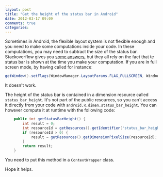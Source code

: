 ```yaml
---
layout: post
title: "Get the height of the status bar in Android"
date: 2012-03-17 09:09
comments: true
categories: 
---
```


Sometimes in Android, the flexible layout system is not flexible enough and you
need to make some computations inside your code. In these computations, you may
need to subtract the size of the status bar. Stackoverflow gives you 
[some answers](http://stackoverflow.com/questions/3407256/height-of-status-bar-in-android),
but they all rely on the fact that te status bar is shown at the time you make 
your computation. If you are in full screen mode, by having called for instance:

``` java
getWindow().setFlags(WindowManager.LayoutParams.FLAG_FULLSCREEN, WindowManager.LayoutParams.FLAG_FULLSCREEN)
```

It doesn't work.

<!-- more -->

The height of the status bar is contained in a dimension resource called
`status_bar_height`. It's not part of the public resources, so you can't access 
it directly from your code with `android.R.dimen.status_bar_height`. You can
however compute it at runtime with the following code:

``` java
	public int getStatusBarHeight() {
		int result = 0;
		int resourceId = getResources().getIdentifier("status_bar_height", "dimen", "android");
		if (resourceId > 0) {
			result = getResources().getDimensionPixelSize(resourceId);
		}
		return result;
	}
```

You need to put this method in a `ContextWrapper` class.

Hope it helps.
